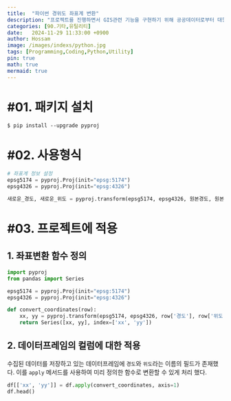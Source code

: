 ```yaml
---
title:  "파이썬 경위도 좌표계 변환"
description: "프로젝트를 진행하면서 GIS관련 기능을 구현하기 위해 공공데이터로부터 대형점포 데이터를 내려받았다. 대부분 GIS 기능을 구현할 때는 `EPSG:4326` 좌표계를 사용하는데 내려받은 데이터는 `EPSG:5174` 형식의 좌표계여서 이를 변환할 필요가 있었다. `pyproj` 패키지를 사용하면 좌표계 변환을 손쉽게 처리할 수 있다."
categories: [90.기타,유틸리티]
date:   2024-11-29 11:33:00 +0900
author: Hossam
image: /images/indexs/python.jpg
tags: [Programming,Coding,Python,Utility]
pin: true
math: true
mermaid: true
---
```


# #01. 패키지 설치

```shell
$ pip install --upgrade pyproj
```

# #02. 사용형식

```python
# 좌표계 정보 설정
epsg5174 = pyproj.Proj(init="epsg:5174")
epsg4326 = pyproj.Proj(init="epsg:4326")

새로운_경도, 새로운_위도 = pyproj.transform(epsg5174, epsg4326, 원본경도, 원본위도)
```

# #03. 프로젝트에 적용

## 1. 좌표변환 함수 정의

```python
import pyproj
from pandas import Series

epsg5174 = pyproj.Proj(init="epsg:5174")
epsg4326 = pyproj.Proj(init="epsg:4326")

def convert_coordinates(row):
    xx, yy = pyproj.transform(epsg5174, epsg4326, row['경도'], row['위도'])
    return Series([xx, yy], index=['xx', 'yy'])
```

## 2. 데이터프레임의 컬럼에 대한 적용

수집된 데이터를 저장하고 있는 데이터프레임에 `경도`와 `위도`라는 이름의 필드가 존재했다. 이를 `apply` 메서드를 사용하여 미리 정의한 함수로 변환할 수 있게 처리 했다.

```python
df[['xx', 'yy']] = df.apply(convert_coordinates, axis=1)
df.head()
```